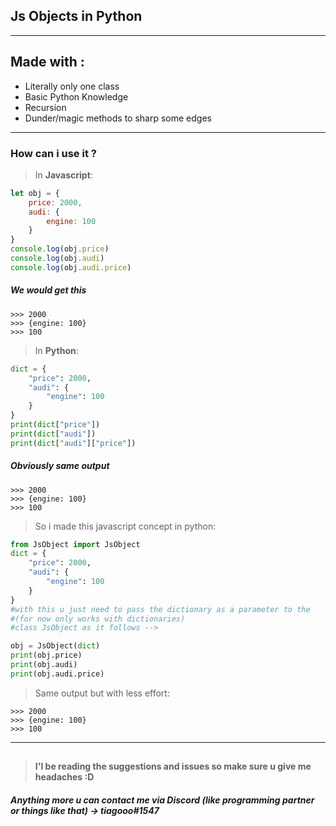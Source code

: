 ## **Js Objects in Python**
---
## Made with :
* Literally only one class
* Basic Python Knowledge
* Recursion
* Dunder/magic methods to sharp some edges
---
### **How** can i use it ?
> In **Javascript**: 
```js
let obj = {
    price: 2000,
    audi: {
        engine: 100
    }
}
console.log(obj.price)
console.log(obj.audi)
console.log(obj.audi.price)
```
##### **We would get this**
```
>>> 2000
>>> {engine: 100}
>>> 100
```
> In **Python**:
```python
dict = {
    "price": 2000,
    "audi": {
        "engine": 100
    }
}
print(dict["price"])
print(dict["audi"])
print(dict["audi"]["price"])
```
##### **Obviously same output**
```
>>> 2000
>>> {engine: 100}
>>> 100
```

> So i made this javascript concept in python:
```python
from JsObject import JsObject
dict = {
    "price": 2000,
    "audi": {
        "engine": 100
    }
}
#with this u just need to pass the dictionary as a parameter to the 
#(for now only works with dictionaries)
#class JsObject as it follows -->

obj = JsObject(dict)
print(obj.price)
print(obj.audi)
print(obj.audi.price)
```
> Same output but with less effort:
```
>>> 2000
>>> {engine: 100}
>>> 100
```
---
## 

> **I'l be reading the suggestions and issues so make sure u give me headaches :D**


##### Anything more u can contact me via Discord (like programming partner or things like that) -> tiagooo#1547